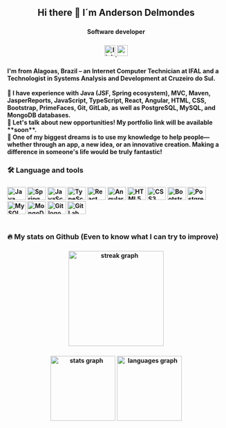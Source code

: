 <h2 align="center">Hi there 👋 I´m Anderson Delmondes</h2>

###

<h4 align="center"><b>Software developer<b></h4>

###

<div align="center">
  <a href="https://www.linkedin.com/in/anderson-delmondes/" target="_blank">
    <img src="https://img.shields.io/static/v1?message=LinkedIn&logo=linkedin&label=&color=0077B5&logoColor=black&labelColor=&style=for-the-badge" height="25" alt="linkedin logo"  />
  </a>
  <a href="andersondel.dev@gmail.com" target="_blank">
    <img src="https://img.shields.io/static/v1?message=Gmail&logo=gmail&label=&color=D14836&logoColor=black&labelColor=&style=for-the-badge" height="25" alt="gmail logo"  />
  </a>
</div>

###

<p align="left">I'm from Alagoas, Brazil – an Internet Computer Technician at IFAL and a Technologist in Systems Analysis and Development at Cruzeiro do Sul.<br><br> 🔭 I have experience with Java (JSF, Spring ecosystem), MVC, Maven, JasperReports, JavaScript, TypeScript, React, Angular, HTML, CSS, Bootstrap, PrimeFaces, Git, GitLab, as well as PostgreSQL, MySQL, and MongoDB databases.<br> 💬 Let's talk about new opportunities! My portfolio link will be available **soon**.<br> 🌱 One of my biggest dreams is to use my knowledge to help people—whether through an app, a new idea, or an innovative creation. Making a difference in someone's life would be truly fantastic!</p>

###

<h3 align="left">🛠 Language and tools</h3>

###

<div align="left">
  <img src="https://cdn.jsdelivr.net/gh/devicons/devicon/icons/java/java-original.svg" height="30" width="43" alt="Java logo" />
  <img src="https://cdn.jsdelivr.net/gh/devicons/devicon/icons/spring/spring-original.svg" height="30" width="43" alt="Spring logo" />
  <img src="https://cdn.jsdelivr.net/gh/devicons/devicon/icons/javascript/javascript-original.svg" height="30" width="43" alt="JavaScript logo" />
  <img src="https://cdn.jsdelivr.net/gh/devicons/devicon/icons/typescript/typescript-original.svg" height="30" width="43" alt="TypeScript logo" />
  <img src="https://cdn.jsdelivr.net/gh/devicons/devicon/icons/react/react-original.svg" height="30" width="43" alt="React logo" />
  <img src="https://cdn.jsdelivr.net/gh/devicons/devicon/icons/angularjs/angularjs-original.svg" height="30" width="43" alt="Angular logo" />
  <img src="https://cdn.jsdelivr.net/gh/devicons/devicon/icons/html5/html5-original.svg" height="30" width="43" alt="HTML5 logo" />
  <img src="https://cdn.jsdelivr.net/gh/devicons/devicon/icons/css3/css3-original.svg" height="30" width="43" alt="CSS3 logo" />
  <img src="https://cdn.jsdelivr.net/gh/devicons/devicon/icons/bootstrap/bootstrap-original.svg" height="30" width="43" alt="Bootstrap logo" />
  <img src="https://cdn.jsdelivr.net/gh/devicons/devicon/icons/postgresql/postgresql-original.svg" height="30" width="43" alt="PostgreSQL logo" />
  <img src="https://cdn.jsdelivr.net/gh/devicons/devicon/icons/mysql/mysql-original.svg" height="30" width="43" alt="MySQL logo" />
  <img src="https://cdn.jsdelivr.net/gh/devicons/devicon/icons/mongodb/mongodb-original.svg" height="30" width="43" alt="MongoDB logo" />
  <img src="https://cdn.jsdelivr.net/gh/devicons/devicon/icons/git/git-original.svg" height="30" width="43" alt="Git logo" />
  <img src="https://cdn.jsdelivr.net/gh/devicons/devicon/icons/gitlab/gitlab-original.svg" height="30" width="43" alt="GitLab logo" />
</div>


###
  <h1></h1>
<h3 align="left">🔥   My stats on Github (Even to know what I can try to improve)</h3>

###

<div align="center">
  <img src="https://streak-stats.demolab.com?user=andersonmag&locale=en&mode=daily&theme=dark&hide_border=false&border_radius=5&order=3" height="220" alt="streak graph"  />
</div>

###

<div align="center">
  <img src="https://github-readme-stats.vercel.app/api?username=andersonmag&hide_title=false&hide_rank=false&show_icons=true&include_all_commits=true&count_private=true&disable_animations=false&theme=dracula&locale=en&hide_border=false&order=1" height="150" alt="stats graph"  />
  <img src="https://github-readme-stats.vercel.app/api/top-langs?username=andersonmag&locale=en&hide_title=false&layout=compact&card_width=320&langs_count=5&theme=dracula&hide_border=false&order=2" height="150" alt="languages graph"  />
</div>

###

